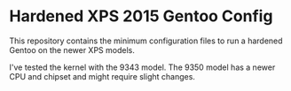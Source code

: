 Hardened XPS 2015 Gentoo Config
===============================

This repository contains the minimum configuration files to run a hardened Gentoo on the newer XPS models.

I've tested the kernel with the 9343 model. The 9350 model has a newer CPU and chipset and might require slight changes.

